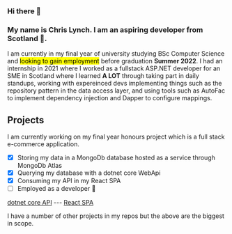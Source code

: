 ### Hi there 👋
### My name is Chris Lynch. I am an aspiring developer from Scotland :scotland:. 
I am currently in my final year of university studying BSc Computer Science and <mark>looking to gain employment</mark>  before graduation **Summer 2022**. I had an internship in 2021 where I worked as a fullstack ASP.NET developer for an SME in Scotland where I learned **A LOT** through taking part in daily standups, working with expereinced devs implementing things such as the repository pattern in the data access layer, and using tools such as AutoFac to implement dependency injection and Dapper to configure mappings.

## Projects
I am currently working on my final year honours project which is a full stack e-commerce application. 
- [x] Storing my data in a MongoDb database hosted as a service through MongoDb Atlas
- [x] Querying my database with a dotnet core WebApi 
- [x] Consuming my API in my React SPA 
- [ ] Employed as a developer :pray:

[dotnet core API](https://github.com/ChrisLynchCodes/HonsAPI)   ---   [React SPA](https://github.com/ChrisLynchCodes/hons-frontend)

I have a number of other projects in my repos but the above are the biggest in scope.



<!--
**ChrisLynchCodes/ChrisLynchCodes** is a ✨ _special_ ✨ repository because its `README.md` (this file) appears on your GitHub profile.

Here are some ideas to get you started:

- 🔭 I’m currently working on ...
- 🌱 I’m currently learning ...
- 👯 I’m looking to collaborate on ...
- 🤔 I’m looking for help with ...
- 💬 Ask me about ...
- 📫 How to reach me: ...
- 😄 Pronouns: ...
- ⚡ Fun fact: ...
-->
